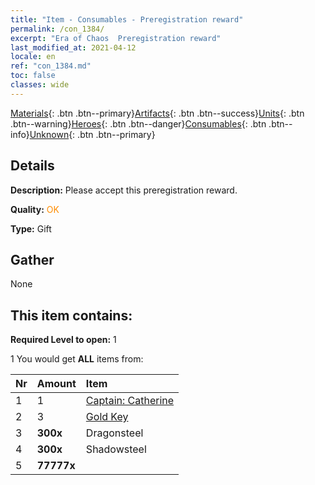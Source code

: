 ```yaml
---
title: "Item - Consumables - Preregistration reward"
permalink: /con_1384/
excerpt: "Era of Chaos  Preregistration reward"
last_modified_at: 2021-04-12
locale: en
ref: "con_1384.md"
toc: false
classes: wide
---
```

 [Materials](/Items/){: .btn .btn--primary}[Artifacts](/Items/Artifacts/){: .btn .btn--success}[Units](/Items/Units/){: .btn .btn--warning}[Heroes](/Items/Heroes/){: .btn .btn--danger}[Consumables](/Items/Consumables/){: .btn .btn--info}[Unknown](/Items/Unknown/){: .btn .btn--primary}

## Details
 **Description:** Please accept this preregistration reward.

 **Quality:** <span style="color: #FF8C00">OK</span>

 **Type:** Gift

## Gather

  None

## This item contains:

 **Required Level to open:** 1

 1 You would get **ALL** items  from:

  | Nr | Amount |     Item    |
  |:---|:-------|:------------|
  | 1 | 1 | [Captain: Catherine](/Items/con_1029/) | 
  | 2 | 3 | [Gold Key](/Items/con_783/) | 
  | 3 |  **300x** | Dragonsteel |  | 
  | 4 |  **300x** | Shadowsteel |  | 
  | 5 |  **77777x** | <i class="fas fa-coins"/> |  | 
